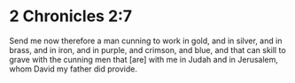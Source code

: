 # 2 Chronicles 2:7

Send me now therefore a man cunning to work in gold, and in silver, and in brass, and in iron, and in purple, and crimson, and blue, and that can skill to grave with the cunning men that [are] with me in Judah and in Jerusalem, whom David my father did provide.